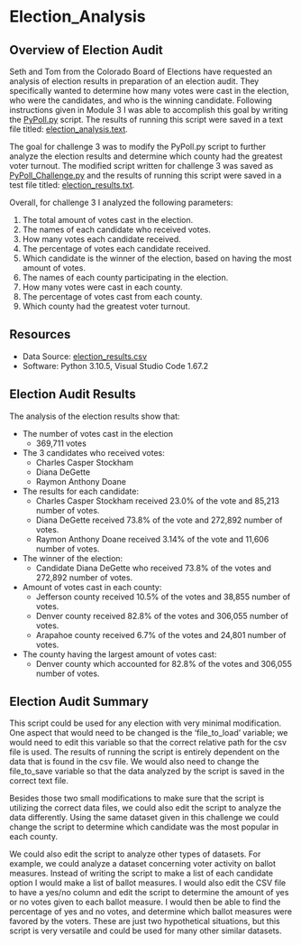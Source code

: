 # Election_Analysis

## Overview of Election Audit
Seth and Tom from the Colorado Board of Elections have requested an analysis of election results in preparation of an election audit. They specifically wanted to determine how many votes were cast in the election, who were the candidates, and who is the winning candidate. Following instructions given in Module 3 I was able to accomplish this goal by writing the [PyPoll.py](PyPoll.py) script. The results of running this script were saved in a text file titled: [election_analysis.text](Analysis/election_analysis.text).

The goal for challenge 3 was to modify the PyPoll.py script to further analyze the election results and determine which county had the greatest voter turnout. The modified script written for challenge 3 was saved as [PyPoll_Challenge.py](PyPoll_Challenge.py) and the results of running this script were saved in a test file titled: [election_results.txt](Analysis/election_results.txt). 

Overall, for challenge 3 I analyzed the following parameters:

1. The total amount of votes cast in the election.
2. The names of each candidate who received votes.
3. How many votes each candidate received.
4. The percentage of votes each candidate received. 
5. Which candidate is the winner of the election, based on having the most amount of votes.
6. The names of each county participating in the election.
7. How many votes were cast in each county.
8. The percentage of votes cast from each county.
9. Which county had the greatest voter turnout.

## Resources
- Data Source: [election_results.csv](Resources/election_results.csv)  
- Software: Python 3.10.5, Visual Studio Code 1.67.2

## Election Audit Results
The analysis of the election results show that:
- The number of votes cast in the election
    - 369,711 votes
- The 3 candidates who received votes:
    - Charles Casper Stockham
    - Diana DeGette
    - Raymon Anthony Doane
- The results for each candidate:
    - Charles Casper Stockham received 23.0% of the vote and 85,213 number of votes.
    - Diana DeGette received 73.8% of the vote and 272,892 number of votes.
    - Raymon Anthony Doane received 3.14% of the vote and 11,606 number of votes.
- The winner of the election:
    - Candidate Diana DeGette who received 73.8% of the votes and 272,892 number of votes.
- Amount of votes cast in each county:
    - Jefferson county received 10.5% of the votes and 38,855 number of votes.
    - Denver county received 82.8% of the votes and 306,055 number of votes.
    - Arapahoe county received 6.7% of the votes and 24,801 number of votes.
- The county having the largest amount of votes cast:
    - Denver county which accounted for 82.8% of the votes and 306,055 number of votes.

## Election Audit Summary

This script could be used for any election with very minimal modification. One aspect that would need to be changed is the ‘file_to_load’ variable; we would need to edit this variable so that the correct relative path for the csv file is used. The results of running the script is entirely dependent on the data that is found in the csv file. We would also need to change the file_to_save variable so that the data analyzed by the script is saved in the correct text file.  

Besides those two small modifications to make sure that the script is utilizing the correct data files, we could also edit the script to analyze the data differently. Using the same dataset given in this challenge we could change the script to determine which candidate was the most popular in each county. 

We could also edit the script to analyze other types of datasets. For example, we could analyze a dataset concerning voter activity on ballot measures. Instead of writing the script to make a list of each candidate option I would make a list of ballot measures. I would also edit the CSV file to have a yes/no column and edit the script to determine the amount of yes or no votes given to each ballot measure. I would then be able to find the percentage of yes and no votes, and determine which ballot measures were favored by the voters.  These are just two hypothetical situations, but this script is very versatile and could be used for many other similar datasets.
